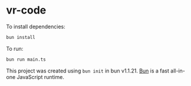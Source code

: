 # vr-code

To install dependencies:

```bash
bun install
```

To run:

```bash
bun run main.ts
```

This project was created using `bun init` in bun v1.1.21. [Bun](https://bun.sh) is a fast all-in-one JavaScript runtime.
